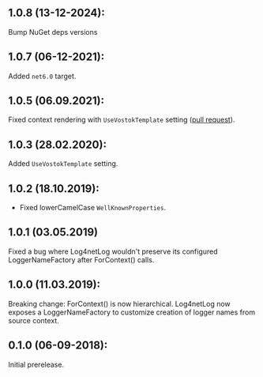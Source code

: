 ## 1.0.8 (13-12-2024): 

Bump NuGet deps versions

## 1.0.7 (06-12-2021):

Added `net6.0` target.

## 1.0.5 (06.09.2021):

Fixed context rendering with `UseVostokTemplate` setting ([pull request](https://github.com/Tinkturianec/logging.log4net/pull/2)).

## 1.0.3 (28.02.2020):

Added `UseVostokTemplate` setting.

## 1.0.2 (18.10.2019):

* Fixed lowerCamelCase `WellKnownProperties`.

## 1.0.1 (03.05.2019)

Fixed a bug where Log4netLog wouldn't preserve its configured LoggerNameFactory after ForContext() calls.

## 1.0.0 (11.03.2019):

Breaking change: ForContext() is now hierarchical. Log4netLog now exposes a LoggerNameFactory to customize creation of logger names from source context. 

## 0.1.0 (06-09-2018): 

Initial prerelease.
